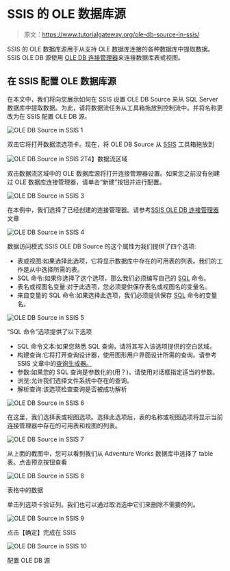 # SSIS 的 OLE 数据库源

> 原文：<https://www.tutorialgateway.org/ole-db-source-in-ssis/>

SSIS 的 OLE 数据库源用于从支持 OLE 数据库连接的各种数据库中提取数据。SSIS OLE DB 源使用 [OLE DB 连接管理器](https://www.tutorialgateway.org/ole-db-connection-manager-in-ssis/)来连接数据库表或视图。

## 在 SSIS 配置 OLE 数据库源

在本文中，我们将向您展示如何在 SSIS 设置 OLE DB Source 来从 SQL Server 数据库中提取数据。为此，请将数据流任务从工具箱拖放到控制流中。并将名称更改为在 SSIS 配置 OLE DB 源。

![OLE DB Source in SSIS 1](img/ff2620a56d7296de51c9f376cacb8a89.png)

双击它将打开数据流选项卡。现在，将 OLE DB Source 从 [SSIS](https://www.tutorialgateway.org/ssis/) 工具箱拖放到

![OLE DB Source in SSIS 2](img/e35c50cf323ca6923f70dde8e5a0c00d.png)T4】数据流区域

双击数据流区域中的 OLE 数据库源将打开连接管理器设置。如果您之前没有创建过 OLE 数据库连接管理器，请单击“新建”按钮并进行配置。

![OLE DB Source in SSIS 3](img/12ab859dbf6be9dec0d3f58560b7d7c4.png)

在本例中，我们选择了已经创建的连接管理器。请参考[SSIS OLE DB 连接管理器](https://www.tutorialgateway.org/ole-db-connection-manager-in-ssis/)文章

![OLE DB Source in SSIS 4](img/b810bc447f1ae28dad06350c9ff32296.png)

数据访问模式:SSIS OLE DB Source 的这个属性为我们提供了四个选项:

*   表或视图:如果选择此选项，它将显示数据库中存在的可用表的列表。我们的工作是从中选择所需的表。
*   SQL 命令:如果你选择了这个选项，那么我们必须编写自己的 [SQL](https://www.tutorialgateway.org/sql/) 命令。
*   表名或视图名变量:对于此选项，您必须提供保存表名或视图名的变量名。
*   来自变量的 SQL 命令:如果选择此选项，我们必须提供保存 [SQL](https://www.tutorialgateway.org/sql/) 命令的变量名。

![OLE DB Source in SSIS 5](img/c73acecb406ed852ea98174faa49d85a.png)

“SQL 命令”选项提供了以下选项

*   SQL 命令文本:如果您熟悉 SQL 查询，请将其写入该选项提供的空白区域。
*   构建查询:它将打开查询设计器，使用图形用户界面设计所需的查询。请参考 SSIS 文章中的[查询生成器。](https://www.tutorialgateway.org/query-builder-in-ssis/)
*   参数:如果您的 SQL 查询是参数化的(用？)，请使用对话框指定适当的参数。
*   浏览:允许我们选择文件系统中存在的查询。
*   解析查询:该选项检查查询是否被成功解析

![OLE DB Source in SSIS 6](img/954365cc69d1ec9f32311293d4d74a1a.png)

在这里，我们选择表或视图选项。选择此选项后，表的名称或视图选项将显示当前连接管理器中存在的可用表和视图的列表。

![OLE DB Source in SSIS 7](img/9fd9c64583a7d29023bbb48aa6aca71f.png)

从上面的截图中，您可以看到我们从 Adventure Works 数据库中选择了 table 表。点击预览按钮查看

![OLE DB Source in SSIS 8](img/4457f3aa6bc747852213a3d8e7d84cb5.png)

表格中的数据

单击列选项卡验证列。我们也可以通过取消选中它们来删除不需要的列。

![OLE DB Source in SSIS 9](img/80e66ea4de2bbe44ad24ac254a4433ef.png)

点击【确定】完成在 SSIS

![OLE DB Source in SSIS 10](img/e55c217c9e94d8f8876cd940b0374a7d.png)

配置 OLE DB 源